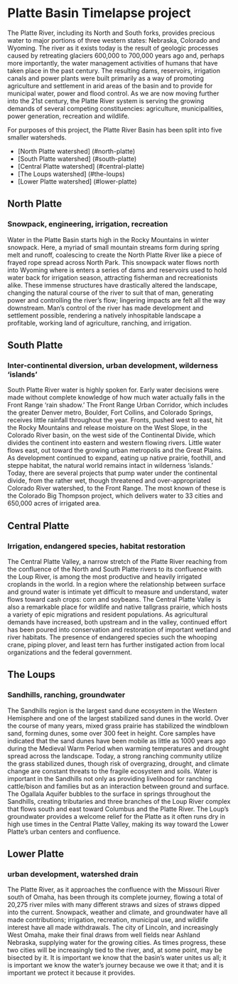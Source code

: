 Platte Basin Timelapse project
=====
The Platte River, including its North and South forks, provides precious water to major portions of three western states: Nebraska, Colorado and Wyoming. The river as it exists today is the result of geologic processes caused by retreating glaciers 600,000 to 700,000 years ago and, perhaps more importantly, the water management activities of humans that have taken place in the past century. The resulting dams, reservoirs, irrigation canals and power plants were built primarily as a way of promoting agriculture and settlement in arid areas of the basin and to provide for municipal water, power and flood control. As we are now moving further into the 21st century, the Platte River system is serving the growing demands of several competing constituencies: agriculture, municipalities, power generation, recreation and wildlife.

For purposes of this project, the Platte River Basin has been split into five smaller watersheds.

* [North Platte watershed] (#north-platte)
* [South Platte watershed] (#south-platte)
* [Central Platte watershed] (#central-platte)
* [The Loups watershed] (#the-loups)
* [Lower Platte watershed] (#lower-platte)

## North Platte
### Snowpack, engineering, irrigation, recreation
Water in the Platte Basin starts high in the Rocky Mountains in winter snowpack. Here, a myriad of small mountain streams form during spring melt and runoff, coalescing to create the North Platte River like a piece of frayed rope spread across North Park. This snowpack water flows north into Wyoming where is enters a series of dams and reservoirs used to hold water back for irrigation season, attracting fisherman and recreationists alike. These immense structures have drastically altered the landscape, changing the natural course of the river to suit that of man, generating power and controlling the river’s flow; lingering impacts are felt all the way downstream. Man’s control of the river has made development and settlement possible, rendering a natively inhospitable landscape a profitable, working land of agriculture, ranching, and irrigation.

## South Platte
### Inter-continental diversion, urban development, wilderness ‘islands’
South Platte River water is highly spoken for. Early water decisions were made without complete knowledge of how much water actually falls in the Front Range ‘rain shadow.’ The Front Range Urban Corridor, which includes the greater Denver metro, Boulder, Fort Collins, and Colorado Springs, receives little rainfall throughout the year. Fronts, pushed west to east, hit the Rocky Mountains and release moisture on the West Slope, in the Colorado River basin, on the west side of the Continental Divide, which divides the continent into eastern and western flowing rivers. Little water flows east, out toward the growing urban metropolis and the Great Plains. As development continued to expand, eating up native prairie, foothill, and steppe habitat, the natural world remains intact in wilderness ‘islands.’ Today, there are several projects that pump water under the continental divide, from the rather wet, though threatened and over-appropriated Colorado River watershed, to the Front Range. The most known of these is the Colorado Big Thompson project, which delivers water to 33 cities and 650,000 acres of irrigated area.

## Central Platte
### Irrigation, endangered species, habitat restoration
The Central Platte Valley, a narrow stretch of the Platte River reaching from the confluence of the North and South Platte rivers to its confluence with the Loup River, is among the most productive and heavily irrigated croplands in the world. In a region where the relationship between surface and ground water is intimate yet difficult to measure and understand, water flows toward cash crops: corn and soybeans. The Central Platte Valley is also a remarkable place for wildlife and native tallgrass prairie, which hosts a variety of epic migrations and resident populations. As agricultural demands have increased, both upstream and in the valley, continued effort has been poured into conservation and restoration of important wetland and river habitats. The presence of endangered species such the whooping crane, piping plover, and least tern has further instigated action from local organizations and the federal government.

## The Loups
### Sandhills, ranching, groundwater
The Sandhills region is the largest sand dune ecosystem in the Western Hemisphere and one of the largest stabilized sand dunes in the world. Over the course of many years, mixed grass prairie has stabilized the windblown sand, forming dunes, some over 300 feet in height. Core samples have indicated that the sand dunes have been mobile as little as 1000 years ago during the Medieval Warm Period when warming temperatures and drought spread across the landscape. Today, a strong ranching community utilize the grass stabilized dunes, though risk of overgrazing, drought, and climate change are constant threats to the fragile ecosystem and soils. Water is important in the Sandhills not only as providing livelihood for ranching cattle/bison and families but as an interaction between ground and surface. The Ogallala Aquifer bubbles to the surface in springs throughout the Sandhills, creating tributaries and three branches of the Loup River complex that flows south and east toward Columbus and the Platte River. The Loup’s groundwater provides a welcome relief for the Platte as it often runs dry in high use times in the Central Platte Valley, making its way toward the Lower Platte’s urban centers and confluence.

## Lower Platte
### urban development, watershed drain
The Platte River, as it approaches the confluence with the Missouri River south of Omaha, has been through its complete journey, flowing a total of 20,275 river miles with many different straws and sizes of straws dipped into the current. Snowpack, weather and climate, and groundwater have all made contributions; irrigation, recreation, municipal use, and wildlife interest have all made withdrawals. The city of Lincoln, and increasingly West Omaha, make their final draws from well fields near Ashland Nebraska, supplying water for the growing cities. As times progress, these two cities will be increasingly tied to the river, and, at some point, may be bisected by it. It is important we know that the basin’s water unites us all; it is important we know the water’s journey because we owe it that; and it is important we protect it because it provides.

